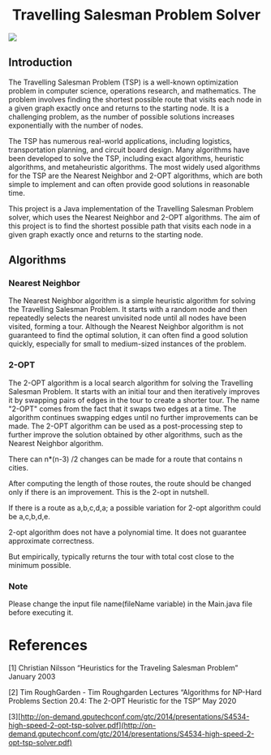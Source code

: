 <h1 align='center'> Travelling Salesman Problem Solver </h1>
<img center='align' src='https://miro.medium.com/v2/resize:fit:1400/format:webp/1*rb-su58K8YUM_qPdkTjnaw.png'/>

## Introduction
 The Travelling Salesman Problem (TSP) is a well-known optimization problem in computer science, operations research, and mathematics. The problem involves finding the shortest possible route that visits each node in a given graph exactly once and returns to the starting node. It is a challenging problem, as the number of possible solutions increases exponentially with the number of nodes.

 The TSP has numerous real-world applications, including logistics, transportation planning, and circuit board design. Many algorithms have been developed to solve the TSP, including exact algorithms, heuristic algorithms, and metaheuristic algorithms. The most widely used algorithms for the TSP are the Nearest Neighbor and 2-OPT algorithms, which are both simple to implement and can often provide good solutions in reasonable time.

 This project is a Java implementation of the Travelling Salesman Problem solver, which uses the Nearest Neighbor and 2-OPT algorithms. The aim of this project is to find the shortest possible path that visits each node in a given graph exactly once and returns to the starting node.

## Algorithms
<h3>Nearest Neighbor</h3>
The Nearest Neighbor algorithm is a simple heuristic algorithm for solving the Travelling Salesman Problem. It starts with a random node and then repeatedly selects the nearest unvisited node until all nodes have been visited, forming a tour. Although the Nearest Neighbor algorithm is not guaranteed to find the optimal solution, it can often find a good solution quickly, especially for small to medium-sized instances of the problem.

<h3>2-OPT</h3>
The 2-OPT algorithm is a local search algorithm for solving the Travelling Salesman Problem. It starts with an initial tour and then iteratively improves it by swapping pairs of edges in the tour to create a shorter tour. The name "2-OPT" comes from the fact that it swaps two edges at a time. The algorithm continues swapping edges until no further improvements can be made. The 2-OPT algorithm can be used as a post-processing step to further improve the solution obtained by other algorithms, such as the Nearest Neighbor algorithm.

There can n*(n-3) /2 changes can be made for a route that contains n cities.

After computing the length of those routes, the route should be changed only if there is an improvement. This is the 2-opt in nutshell.

If there is a route as a,b,c,d,a; a possible variation for 2-opt algorithm could be a,c,b,d,e.

2-opt algorithm does not have a polynomial time. It does not guarantee approximate correctness.

But empirically, typically returns the tour with total cost close to the minimum possible.
 
 ### Note
Please change the input file name(fileName variable) in the Main.java file before executing it.

# References

[1] Christian Nilsson “Heuristics for the Traveling Salesman Problem” January 2003

[2] Tim RoughGarden - Tim Roughgarden Lectures “Algorithms for NP-Hard Problems Section 20.4: The 2-OPT Heuristic for the TSP” May 2020

[3][http://on-demand.gputechconf.com/gtc/2014/presentations/S4534-high-speed-2-opt-tsp-solver.pdf](http://on-demand.gputechconf.com/gtc/2014/presentations/S4534-high-speed-2-opt-tsp-solver.pdf)
